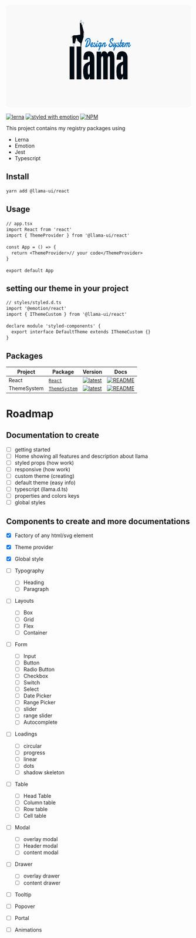 <p align="center">
  <img src="assets/logo-llama-ds.png" alt="llama logo" height="280" />
</p>

[![lerna](https://img.shields.io/badge/maintained%20with-lerna-cc00ff.svg)](https://lerna.js.org/)
[![styled with emotion](https://img.shields.io/badge/styled_with-emotion-ff69b4.svg)](https://github.com/emotion-js/emotion)
[![NPM](https://img.shields.io/npm/v/@llama-ui/react?color=%23eee111&label=version)](https://www.npmjs.com/package/@llama-ui/react)

This project contains my registry packages using

- Lerna
- Emotion
- Jest
- Typescript

## Install

```bash
yarn add @llama-ui/react
```

## Usage

```tsx
// app.tsx
import React from 'react'
import { ThemeProvider } from '@llama-ui/react'

const App = () => {
  return <ThemeProvider>// your code</ThemeProvider>
}

export default App
```

## setting our theme in your project

```tsx
// styles/styled.d.ts
import '@emotion/react'
import { IThemeCustom } from '@llama-ui/react'

declare module 'styled-components' {
  export interface DefaultTheme extends IThemeCustom {}
}
```

## Packages

| Project     | Package                                                           | Version                                                                                                                       | Docs                                                                                                         |
| ----------- | ----------------------------------------------------------------- | ----------------------------------------------------------------------------------------------------------------------------- | ------------------------------------------------------------------------------------------------------------ |
| React       | [`React`](https://npmjs.com/package/@llama-ui/react)              | [![latest](https://img.shields.io/npm/v/@llama-ui/react/latest.svg)](https://npmjs.com/package/@llama-ui/react)               | [![README](https://img.shields.io/badge/README--@llama-ui/react.svg)](packages/React/README.md)              |
| ThemeSystem | [`ThemeSystem`](https://npmjs.com/package/@llama-ui/theme-system) | [![latest](https://img.shields.io/npm/v/@llama-ui/theme-system/latest.svg)](https://npmjs.com/package/@llama-ui/theme-system) | [![README](https://img.shields.io/badge/README--@llama-ui/theme-system.svg)](packages/ThemeSystem/README.md) |

# Roadmap

## Documentation to create

- [ ] getting started
- [ ] Home showing all features and description about llama
- [ ] styled props (how work)
- [ ] responsive (how work)
- [ ] custom theme (creating)
- [ ] default theme (easy info)
- [ ] typescript (llama.d.ts)
- [ ] properties and colors keys
- [ ] global styles

## Components to create and more documentations

- [x] Factory of any html/svg element
- [x] Theme provider
- [x] Global style

- [ ] Typography

  - [ ] Heading
  - [ ] Paragraph

- [ ] Layouts

  - [ ] Box
  - [ ] Grid
  - [ ] Flex
  - [ ] Container

- [ ] Form

  - [ ] Input
  - [ ] Button
  - [ ] Radio Button
  - [ ] Checkbox
  - [ ] Switch
  - [ ] Select
  - [ ] Date Picker
  - [ ] Range Picker
  - [ ] slider
  - [ ] range slider
  - [ ] Autocomplete

- [ ] Loadings

  - [ ] circular
  - [ ] progress
  - [ ] linear
  - [ ] dots
  - [ ] shadow skeleton

- [ ] Table

  - [ ] Head Table
  - [ ] Column table
  - [ ] Row table
  - [ ] Cell table

- [ ] Modal

  - [ ] overlay modal
  - [ ] Header modal
  - [ ] content modal

- [ ] Drawer

  - [ ] overlay drawer
  - [ ] content drawer

- [ ] Tooltip

- [ ] Popover

- [ ] Portal

- [ ] Animations
<!-- Find animations to create -->
